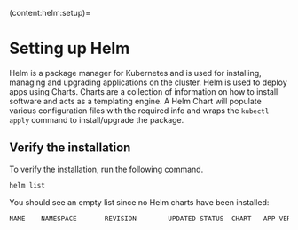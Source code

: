 (content:helm:setup)=
# Setting up Helm

Helm is a package manager for Kubernetes and is used for installing, managing and upgrading applications on the cluster.
Helm is used to deploy apps using Charts.
Charts are a collection of information on how to install software and acts as a templating engine.
A Helm Chart will populate various configuration files with the required info and wraps the `kubectl apply` command to install/upgrade the package.

## Verify the installation

To verify the installation, run the following command.

```bash
helm list
```

You should see an empty list since no Helm charts have been installed:

```bash
NAME    NAMESPACE       REVISION        UPDATED STATUS  CHART   APP VERSION
```
